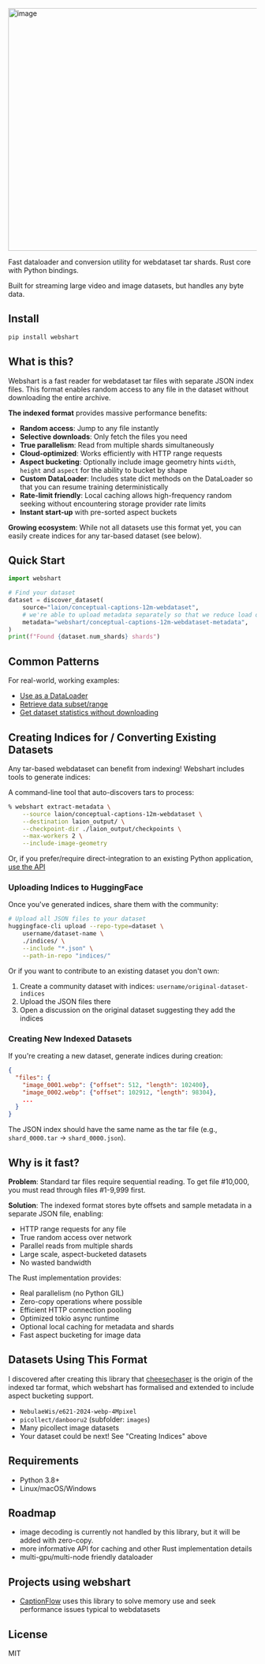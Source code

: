 <img width="1530" height="492" alt="image" src="https://github.com/user-attachments/assets/ebf0d101-eae7-4908-bb73-a264bf89a479" />

Fast dataloader and conversion utility for webdataset tar shards. Rust core with Python bindings.

Built for streaming large video and image datasets, but handles any byte data.

## Install

```bash
pip install webshart
```

## What is this?

Webshart is a fast reader for webdataset tar files with separate JSON index files. This format enables random access to any file in the dataset without downloading the entire archive.

**The indexed format** provides massive performance benefits:

- **Random access**: Jump to any file instantly
- **Selective downloads**: Only fetch the files you need
- **True parallelism**: Read from multiple shards simultaneously
- **Cloud-optimized**: Works efficiently with HTTP range requests
- **Aspect bucketing**: Optionally include image geometry hints `width`, `height` and `aspect` for the ability to bucket by shape
- **Custom DataLoader**: Includes state dict methods on the DataLoader so that you can resume training deterministically
- **Rate-limit friendly**: Local caching allows high-frequency random seeking without encountering storage provider rate limits
- **Instant start-up** with pre-sorted aspect buckets

**Growing ecosystem**: While not all datasets use this format yet, you can easily create indices for any tar-based dataset (see below).

## Quick Start

```python
import webshart

# Find your dataset
dataset = discover_dataset(
    source="laion/conceptual-captions-12m-webdataset",
    # we're able to upload metadata separately so that we reduce load on huggingface infra.
    metadata="webshart/conceptual-captions-12m-webdataset-metadata",
)
print(f"Found {dataset.num_shards} shards")
```

## Common Patterns

For real-world, working examples:

- [Use as a DataLoader](/examples/dataloader.py)
- [Retrieve data subset/range](/examples/retrieve_range.py)
- [Get dataset statistics without downloading](/examples/dataset_stats.py)

## Creating Indices for / Converting Existing Datasets

Any tar-based webdataset can benefit from indexing! Webshart includes tools to generate indices:

A command-line tool that auto-discovers tars to process:

```bash
% webshart extract-metadata \
    --source laion/conceptual-captions-12m-webdataset \
    --destination laion_output/ \
    --checkpoint-dir ./laion_output/checkpoints \
    --max-workers 2 \
    --include-image-geometry
```

Or, if you prefer/require direct-integration to an existing Python application, [use the API](/examples/metadata_extractor.py)

### Uploading Indices to HuggingFace

Once you've generated indices, share them with the community:

```bash
# Upload all JSON files to your dataset
huggingface-cli upload --repo-type=dataset \
    username/dataset-name \
    ./indices/ \
    --include "*.json" \
    --path-in-repo "indices/"
```

Or if you want to contribute to an existing dataset you don't own:

1. Create a community dataset with indices: `username/original-dataset-indices`
2. Upload the JSON files there
3. Open a discussion on the original dataset suggesting they add the indices

### Creating New Indexed Datasets

If you're creating a new dataset, generate indices during creation:

```json
{
  "files": {
    "image_0001.webp": {"offset": 512, "length": 102400},
    "image_0002.webp": {"offset": 102912, "length": 98304},
    ...
  }
}
```

The JSON index should have the same name as the tar file (e.g., `shard_0000.tar` → `shard_0000.json`).

## Why is it fast?

**Problem**: Standard tar files require sequential reading. To get file #10,000, you must read through files #1-9,999 first.

**Solution**: The indexed format stores byte offsets and sample metadata in a separate JSON file, enabling:

- HTTP range requests for any file
- True random access over network
- Parallel reads from multiple shards
- Large scale, aspect-bucketed datasets
- No wasted bandwidth

The Rust implementation provides:

- Real parallelism (no Python GIL)
- Zero-copy operations where possible
- Efficient HTTP connection pooling
- Optimized tokio async runtime
- Optional local caching for metadata and shards
- Fast aspect bucketing for image data

## Datasets Using This Format

I discovered after creating this library that [cheesechaser](https://github.com/deepghs/cheesechaser) is the origin of the indexed tar format, which webshart has formalised and extended to include aspect bucketing support.

- `NebulaeWis/e621-2024-webp-4Mpixel`
- `picollect/danbooru2` (subfolder: `images`)
- Many picollect image datasets
- Your dataset could be next! See "Creating Indices" above

## Requirements

- Python 3.8+
- Linux/macOS/Windows

## Roadmap

- image decoding is currently not handled by this library, but it will be added with zero-copy.
- more informative API for caching and other Rust implementation details
- multi-gpu/multi-node friendly dataloader

## Projects using webshart

- [CaptionFlow](https://github.com/bghira/CaptionFlow) uses this library to solve memory use and seek performance issues typical to webdatasets

## License

MIT
